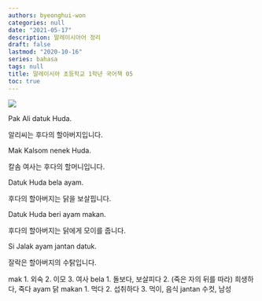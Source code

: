 ```yaml
---
authors: byeonghui-won
categories: null
date: "2021-05-17"
description: 말레이시아어 정리
draft: false
lastmod: "2020-10-16"
series: bahasa
tags: null
title: 말레이시아 초등학교 1학년 국어책 05
toc: true
---
```


![](https://t1.daumcdn.net/cfile/tistory/2259EC3B56CB67A731)

Pak Ali datuk Huda.

알리씨는 후다의 할아버지입니다.



Mak Kalsom nenek Huda.

칼솜 여사는 후다의 할머니입니다.



Datuk Huda bela ayam.

후다의 할아버지는 닭을 보살핍니다.



Datuk Huda beri ayam makan.

후다의 할아버지는 닭에게 모이를 줍니다.



Si Jalak ayam jantan datuk.

잘락은 할아버지의 수탉입니다.



mak 1. 외숙 2. 이모 3. 여사 bela 1. 돌보다, 보살피다 2. (죽은 자의 뒤를 따라) 희생하다, 죽다 ayam 닭 makan 1. 먹다 2. 섭취하다 3. 먹이, 음식 jantan 수컷, 남성
